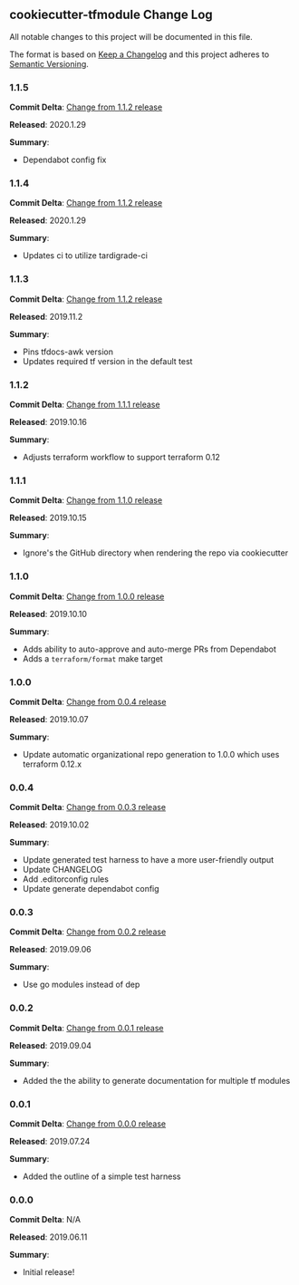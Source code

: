 ## cookiecutter-tfmodule Change Log

All notable changes to this project will be documented in this file.

The format is based on [Keep a Changelog](http://keepachangelog.com/) and this project adheres to [Semantic Versioning](http://semver.org/).

### 1.1.5

**Commit Delta**: [Change from 1.1.2 release](https://github.com/plus3it/cookiecutter-tfmodule/compare/1.1.4...1.1.5)

**Released**: 2020.1.29

**Summary**:

*   Dependabot config fix

### 1.1.4

**Commit Delta**: [Change from 1.1.2 release](https://github.com/plus3it/cookiecutter-tfmodule/compare/1.1.3...1.1.4)

**Released**: 2020.1.29

**Summary**:

*   Updates ci to utilize tardigrade-ci

### 1.1.3

**Commit Delta**: [Change from 1.1.2 release](https://github.com/plus3it/cookiecutter-tfmodule/compare/1.1.2...1.1.3)

**Released**: 2019.11.2

**Summary**:

*   Pins tfdocs-awk version
*   Updates required tf version in the default test

### 1.1.2

**Commit Delta**: [Change from 1.1.1 release](https://github.com/plus3it/cookiecutter-tfmodule/compare/1.1.1...1.1.2)

**Released**: 2019.10.16

**Summary**:

*   Adjusts terraform workflow to support terraform 0.12

### 1.1.1

**Commit Delta**: [Change from 1.1.0 release](https://github.com/plus3it/cookiecutter-tfmodule/compare/1.1.0...1.1.1)

**Released**: 2019.10.15

**Summary**:

*   Ignore's the GitHub directory when rendering the repo via cookiecutter

### 1.1.0

**Commit Delta**: [Change from 1.0.0 release](https://github.com/plus3it/cookiecutter-tfmodule/compare/1.0.0...1.1.0)

**Released**: 2019.10.10

**Summary**:

*   Adds ability to auto-approve and auto-merge PRs from Dependabot
*   Adds a `terraform/format` make target

### 1.0.0

**Commit Delta**: [Change from 0.0.4 release](https://github.com/plus3it/cookiecutter-tfmodule/compare/0.0.4...1.0.0)

**Released**: 2019.10.07

**Summary**:

*   Update automatic organizational repo generation to 1.0.0 which uses terraform 0.12.x

### 0.0.4

**Commit Delta**: [Change from 0.0.3 release](https://github.com/plus3it/cookiecutter-tfmodule/compare/0.0.3...0.0.4)

**Released**: 2019.10.02

**Summary**:

*   Update generated test harness to have a more user-friendly output
*   Update CHANGELOG
*   Add .editorconfig rules
*   Update generate dependabot config

### 0.0.3

**Commit Delta**: [Change from 0.0.2 release](https://github.com/plus3it/cookiecutter-tfmodule/compare/0.0.2...0.0.3)

**Released**: 2019.09.06

**Summary**:

*   Use go modules instead of dep

### 0.0.2

**Commit Delta**: [Change from 0.0.1 release](https://github.com/plus3it/cookiecutter-tfmodule/compare/0.0.1...0.0.2)

**Released**: 2019.09.04

**Summary**:

*   Added the the ability to generate documentation for multiple tf modules

### 0.0.1

**Commit Delta**: [Change from 0.0.0 release](https://github.com/plus3it/cookiecutter-tfmodule/compare/0.0.0...0.0.1)

**Released**: 2019.07.24

**Summary**:

*   Added the outline of a simple test harness

### 0.0.0

**Commit Delta**: N/A

**Released**: 2019.06.11

**Summary**:

*   Initial release!
